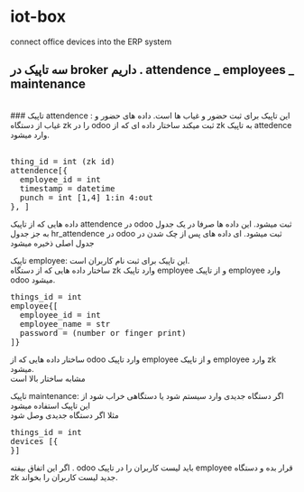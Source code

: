 # iot-box
connect office devices into the ERP system

## سه تاپیک در broker داریم . attendence _ employees _ maintenance 
<br />
### تاپیک attendence : 
این تاپیک برای ثبت حضور و غیاب ها است. داده های حضور و غیاب از دستگاه zk را در odoo ثبت میکند
ساختار داده ای که از zk به تاپیک attedence وارد میشود. 
<br /><br />

<pre>
thing_id = int (zk id)
attendence[{  
  employee_id = int  
  timestamp = datetime  
  punch = int [1,4] 1:in 4:out  
}, ]  
</pre>
داده هایی که از تاپیک attendence  در odoo ثبت میشود. این داده ها صرفا در یک جدول به جز جدول hr_attendence در odoo ثبت میشود.  ای داده های پس از چک شدن در جدول اصلی ذخیره میشود  <br />


تاپیک employee: این تاپیک برای ثبت نام کاربران است.  <br />
ساختار داده هایی که از دستگاه zk وارد تاپیک employee و از تاپیک employee وارد odoo میشود. <br />

<pre>
things_id = int 
employee{[ 
  employee_id = int 
  employee_name = str 
  password = (number or finger print) 
]} 
</pre>

ساختار داده هایی که از odoo وارد تاپیک employee و از تاپیک employee وارد zk میشود. <br /> مشابه ساختار بالا است <br /> 

تاپیک maintenance: اگر دستگاه جدیدی وارد سیستم شود یا دستگاهی خراب شود از این تاپیک استفاده میشود <br />
مثلا اگر دستگاه جدیدی وصل شود<br /> 
<pre>
things_id = int 
devices [{
}]
</pre>

اگر این اتفاق بیفته . odoo باید لیست کاربران را در تاپیک employee قرار بده و دستگاه zk جدید لیست کاربران را بخواند. 

